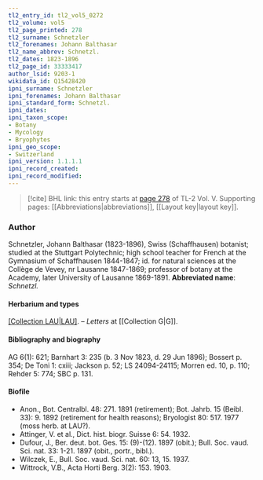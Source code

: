 ```yaml
---
tl2_entry_id: tl2_vol5_0272
tl2_volume: vol5
tl2_page_printed: 278
tl2_surname: Schnetzler
tl2_forenames: Johann Balthasar
tl2_name_abbrev: Schnetzl.
tl2_dates: 1823-1896
tl2_page_id: 33333417
author_lsid: 9203-1
wikidata_id: Q15428420
ipni_surname: Schnetzler
ipni_forenames: Johann Balthasar
ipni_standard_form: Schnetzl.
ipni_dates: 
ipni_taxon_scope: 
- Botany
- Mycology
- Bryophytes
ipni_geo_scope: 
- Switzerland
ipni_version: 1.1.1.1
ipni_record_created: 
ipni_record_modified:
---
```



> [!cite] BHL link: this entry starts at [page 278](https://www.biodiversitylibrary.org/page/33333417) of TL-2 Vol. V.
> Supporting pages: [[Abbreviations|abbreviations]], [[Layout key|layout key]].

### Author

Schnetzler, Johann Balthasar (1823-1896), Swiss (Schaffhausen) botanist; studied at the Stuttgart Polytechnic; high school teacher for French at the Gymnasium of Schaffhausen 1844-1847; id. for natural sciences at the Collège de Vevey, nr Lausanne 1847-1869; professor of botany at the Academy, later University of Lausanne 1869-1891. 
**Abbreviated name**: *Schnetzl.*

#### Herbarium and types

[[Collection LAU|LAU]](?). – *Letters* at [[Collection G|G]].

#### Bibliography and biography

AG 6(1): 621; Barnhart 3: 235 (b. 3 Nov 1823, d. 29 Jun 1896); Bossert p. 354; De Toni 1: cxiii; Jackson p. 52; LS 24094-24115; Morren ed. 10, p. 110; Rehder 5: 774; SBC p. 131.

#### Biofile

- Anon., Bot. Centralbl. 48: 271. 1891 (retirement); Bot. Jahrb. 15 (Beibl. 33): 9. 1892 (retirement for health reasons); Bryologist 80: 517. 1977 (moss herb. at LAU?).
- Attinger, V. et al., Dict. hist. biogr. Suisse 6: 54. 1932.
- Dufour, J., Ber. deut. bot. Ges. 15: (9)-(12). 1897 (obit.); Bull. Soc. vaud. Sci. nat. 33: 1-21. 1897 (obit., portr., bibl.).
- Wilczek, E., Bull. Soc. vaud. Sci. nat. 60: 13, 15. 1937.
- Wittrock, V.B., Acta Horti Berg. 3(2): 153. 1903.

